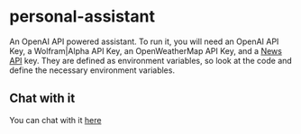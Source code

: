 # personal-assistant
An OpenAI API powered assistant. To run it, you will need an OpenAI API Key, a Wolfram|Alpha API Key, an OpenWeatherMap API Key, and a [News API](https://newsapi.org/) key. They are defined as environment variables, so look at the code and define the necessary environment variables.
## Chat with it
You can chat with it [here](https://m.facebook.com/profile.php/?id=61550048314517)
